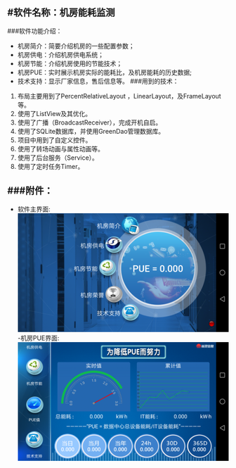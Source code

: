 #软件名称：机房能耗监测
-------
###软件功能介绍：
- 机房简介：简要介绍机房的一些配置参数；
- 机房供电：介绍机房供电系统；
- 机房节能：介绍机房使用的节能技术；
- 机房PUE：实时展示机房实际的能耗比，及机房能耗的历史数据;
- 技术支持：显示厂家信息，售后信息等。
###用到的技术：
1. 布局主要用到了PercentRelativeLayout ，LinearLayout，及FrameLayout等。
2. 使用了ListView及其优化。
3. 使用了广播（BroadcastReceiver），完成开机自启。
4. 使用了SQLite数据库，并使用GreenDao管理数据库。
5. 项目中用到了自定义控件。
6. 使用了转场动画与属性动画等。
7. 使用了后台服务（Service）。
8. 使用了定时任务Timer。

###附件：
---
- 软件主界面:
![Alt text](https://github.com/Qiyeah/PowerMonitor/blob/master/Screenshot_20170628-124920.png)
-机房PUE界面:
![Alt text](https://github.com/Qiyeah/PowerMonitor/blob/master/Screenshot_20170628-124858.png)
